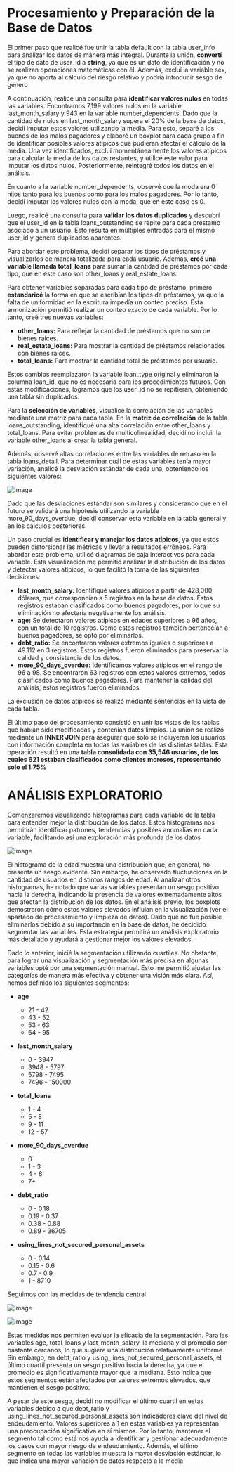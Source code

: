 # Procesamiento y Preparación de la Base de Datos

El primer paso que realicé fue unir la tabla default con la tabla user_info para analizar los datos de manera más integral. Durante la unión, **convertí** el tipo de dato de user_id a **string**, ya que es un dato de identificación y no se realizan operaciones matemáticas con él. Además, excluí la variable sex, ya que no aporta al cálculo del riesgo relativo y podría introducir sesgo de género

A continuación, realicé una consulta para **identificar valores nulos** en todas las variables. Encontramos 7,199 valores nulos en la variable last_month_salary y 943 en la variable number_dependents. Dado que la cantidad de nulos en last_month_salary supera el 20% de la base de datos, decidí imputar estos valores utilizando la media. Para esto, separé a los buenos de los malos pagadores y elaboré un boxplot para cada grupo a fin de identificar posibles valores atípicos que pudieran afectar el cálculo de la media. Una vez identificados, excluí momentáneamente los valores atípicos para calcular la media de los datos restantes, y utilicé este valor para imputar los datos nulos. Posteriormente, reintegré todos los datos en el análisis.

En cuanto a la variable number_dependents, observé que la moda era 0 hijos tanto para los buenos como para los malos pagadores. Por lo tanto, decidí imputar los valores nulos con la moda, que en este caso es 0.

Luego, realicé una consulta para **validar los datos duplicados** y descubrí que el user_id en la tabla loans_outstanding se repite para cada préstamo asociado a un usuario. Esto resulta en múltiples entradas para el mismo user_id y genera duplicados aparentes.

Para abordar este problema, decidí separar los tipos de préstamos y visualizarlos de manera totalizada para cada usuario. Además, **creé una variable llamada total_loans** para sumar la cantidad de préstamos por cada tipo, que en este caso son other_loans y real_estate_loans. 

Para obtener variables separadas para cada tipo de préstamo, primero **estandaricé** la forma en que se escribían los tipos de préstamos, ya que la falta de uniformidad en la escritura impedía un conteo preciso. Esta armonización permitió realizar un conteo exacto de cada variable. Por lo tanto, creé tres nuevas variables:

*  **other_loans:** Para reflejar la cantidad de préstamos que no son de bienes raíces.
*  **real_estate_loans:** Para mostrar la cantidad de préstamos relacionados con bienes raíces.
*  **total_loans:** Para mostrar la cantidad total de préstamos por usuario.
  
Estos cambios reemplazaron la variable loan_type original y eliminaron la columna loan_id, que no es necesaria para los procedimientos futuros. Con estas modificaciones, logramos que los user_id no se repitieran, obteniendo una tabla sin duplicados.

Para la **selección de variables**, visualicé la correlación de las variables mediante una matriz para cada tabla. En la **matriz de correlación** de la tabla loans_outstanding, identifiqué una alta correlación entre other_loans y total_loans. Para evitar problemas de multicolinealidad, decidí no incluir la variable other_loans al crear la tabla general.

Además, observé altas correlaciones entre las variables de retraso en la tabla loans_detail. Para determinar cuál de estas variables tenía mayor variación, analicé la desviación estándar de cada una, obteniendo los siguientes valores:

![image](https://github.com/user-attachments/assets/959cc608-6152-4419-9ac7-f8957229a78b)

Dado que las desviaciones estándar son similares y considerando que en el futuro se validará una hipótesis utilizando la variable more_90_days_overdue, decidí conservar esta variable en la tabla general y en los cálculos posteriores.

Un paso crucial es **identificar y manejar los datos atípicos**, ya que estos pueden distorsionar las métricas y llevar a resultados erróneos. Para abordar este problema, utilicé diagramas de caja interactivos para cada variable. Esta visualización me permitió analizar la distribución de los datos y detectar valores atípicos, lo que facilitó la toma de las siguientes decisiones:

* **last_month_salary:** Identifiqué valores atípicos a partir de 428,000 dólares, que correspondían a 5 registros en la base de datos. Estos registros estaban clasificados como buenos pagadores, por lo que su eliminación no afectaría negativamente los análisis.
*  **age:**  Se detectaron valores atípicos en edades superiores a 96 años, con un total de 10 registros. Como estos registros también pertenecían a buenos pagadores, se optó por eliminarlos.
*   **debt_ratio:**  Se encontraron valores extremos iguales o superiores a 49.112 en 3 registros. Estos registros fueron eliminados para preservar la calidad y consistencia de los datos.
*    **more_90_days_overdue:**  Identificamos valores atípicos en el rango de 96 a 98. Se encontraron 63 registros con estos valores extremos, todos clasificados como buenos pagadores. Para mantener la calidad del análisis, estos registros fueron eliminados
  
La exclusión de datos atípicos se realizó mediante sentencias en la vista de cada tabla.

El último paso del procesamiento consistió en unir las vistas de las tablas que habían sido modificadas y contenían datos limpios. La unión se realizó mediante un **INNER JOIN** para asegurar que solo se incluyeran los usuarios con información completa en todas las variables de las distintas tablas. Esta operación resultó en una **tabla consolidada con 35,546 usuarios, de los cuales 621 estaban clasificados como clientes morosos, representando solo el 1.75%**

# ANÁLISIS EXPLORATORIO 

Comenzaremos visualizando histogramas para cada variable de la tabla para entender mejor la distribución de los datos. Estos histogramas nos permitirán identificar patrones, tendencias y posibles anomalías en cada variable, facilitando así una exploración más profunda de los datos

![image](https://github.com/user-attachments/assets/851a79bd-37a0-4efe-842c-8e721f532fc6)

El histograma de la edad muestra una distribución que, en general, no presenta un sesgo evidente. Sin embargo, he observado fluctuaciones en la cantidad de usuarios en distintos rangos de edad. Al analizar otros histogramas, he notado que varias variables presentan un sesgo positivo hacia la derecha, indicando la presencia de valores extremadamente altos que afectan la distribución de los datos. En el análisis previo, los boxplots demostraron cómo estos valores elevados influían en la visualización (ver el apartado de procesamiento y limpieza de datos). Dado que no fue posible eliminarlos debido a su importancia en la base de datos, he decidido segmentar las variables. Esta estrategia permitirá un análisis exploratorio más detallado y ayudará a gestionar mejor los valores elevados.

Dado lo anterior, inicié la segmentación utilizando cuartiles. No obstante, para lograr una visualización y segmentación más precisa en algunas variables opté por una segmentación manual. Esto me permitió ajustar las categorías de manera más efectiva y obtener una visión más clara. Así, hemos definido los siguientes segmentos:

* **age**
  
    * 21 - 42
    * 43 - 52
    * 53 - 63
    * 64 - 95
      
* **last_month_salary**
  
    * 0 - 3947
    * 3948 - 5797
    * 5798 - 7495
    * 7496 - 150000
  
* **total_loans**
  
    * 1 - 4
    * 5 - 8
    * 9 - 11
    * 12 - 57

* **more_90_days_overdue**
  
    * 0
    * 1 - 3
    * 4 - 6
    * 7+

* **debt_ratio**
  
    * 0 - 0.18
    * 0.19 - 0.37
    * 0.38 - 0.88
    * 0.89 - 36705

* **using_lines_not_secured_personal_assets**
  
    * 0 - 0.14
    * 0.15 - 0.6
    * 0.7 - 0.9
    * 1 - 8710

Seguimos con las medidas de tendencia central 

![image](https://github.com/user-attachments/assets/34114893-29b5-4146-b960-7ce19dd3dc7c)

![image](https://github.com/user-attachments/assets/7dd7f4be-5d1b-441a-8786-275880c4edac)

Estas medidas nos permiten evaluar la eficacia de la segmentación. Para las variables age, total_loans y last_month_salary, la mediana y el promedio son bastante cercanos, lo que sugiere una distribución relativamente uniforme. Sin embargo, en debt_ratio y using_lines_not_secured_personal_assets, el último cuartil presenta un sesgo positivo hacia la derecha, ya que el promedio es significativamente mayor que la mediana. Esto indica que estos segmentos están afectados por valores extremos elevados, que mantienen el sesgo positivo.

A pesar de este sesgo, decidí no modificar el último cuartil en estas variables debido a que debt_ratio y using_lines_not_secured_personal_assets son indicadores clave del nivel de endeudamiento. Valores superiores a 1 en estas variables ya representan una preocupación significativa en sí mismos. Por lo tanto, mantener el segmento tal como está nos ayuda a identificar y gestionar adecuadamente los casos con mayor riesgo de endeudamiento. Además, el último segmento en todas las variables muestra la mayor desviación estándar, lo que indica una mayor variación de datos respecto a la media.
 

